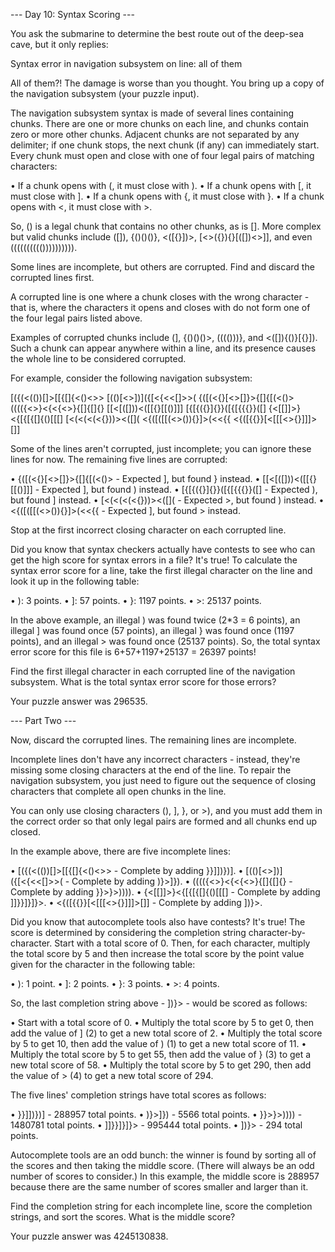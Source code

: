 --- Day 10: Syntax Scoring ---

You ask the submarine to determine the best route out of the deep-sea cave, but it only replies:

Syntax error in navigation subsystem on line: all of them

All of them?! The damage is worse than you thought. You bring up a copy of the navigation subsystem (your puzzle input).

The navigation subsystem syntax is made of several lines containing chunks. There are one or more chunks on each line, and chunks contain zero or more other chunks. Adjacent chunks are not separated by any delimiter; if one chunk stops, the next chunk (if any) can immediately start. Every chunk must open and close with one of four legal pairs of matching characters:

  • If a chunk opens with (, it must close with ).
  • If a chunk opens with [, it must close with ].
  • If a chunk opens with {, it must close with }.
  • If a chunk opens with <, it must close with >.

So, () is a legal chunk that contains no other chunks, as is []. More complex but valid chunks include ([]), {()()()}, <([{}])>, [<>({}){}[([])<>]], and even (((((((((()))))))))).

Some lines are incomplete, but others are corrupted. Find and discard the corrupted lines first.

A corrupted line is one where a chunk closes with the wrong character - that is, where the characters it opens and closes with do not form one of the four legal pairs listed above.

Examples of corrupted chunks include (], {()()()>, (((()))}, and <([]){()}[{}]). Such a chunk can appear anywhere within a line, and its presence causes the whole line to be considered corrupted.

For example, consider the following navigation subsystem:

[({(<(())[]>[[{[]{<()<>>
[(()[<>])]({[<{<<[]>>(
{([(<{}[<>[]}>{[]{[(<()>
(((({<>}<{<{<>}{[]{[]{}
[[<[([]))<([[{}[[()]]]
[{[{({}]{}}([{[{{{}}([]
{<[[]]>}<{[{[{[]{()[[[]
[<(<(<(<{}))><([]([]()
<{([([[(<>()){}]>(<<{{
<{([{{}}[<[[[<>{}]]]>[]]

Some of the lines aren't corrupted, just incomplete; you can ignore these lines for now. The remaining five lines are corrupted:

  • {([(<{}[<>[]}>{[]{[(<()> - Expected ], but found } instead.
  • [[<[([]))<([[{}[[()]]] - Expected ], but found ) instead.
  • [{[{({}]{}}([{[{{{}}([] - Expected ), but found ] instead.
  • [<(<(<(<{}))><([]([]() - Expected >, but found ) instead.
  • <{([([[(<>()){}]>(<<{{ - Expected ], but found > instead.

Stop at the first incorrect closing character on each corrupted line.

Did you know that syntax checkers actually have contests to see who can get the high score for syntax errors in a file? It's true! To calculate the syntax error score for a line, take the first illegal character on the line and look it up in the following table:

  • ): 3 points.
  • ]: 57 points.
  • }: 1197 points.
  • >: 25137 points.

In the above example, an illegal ) was found twice (2*3 = 6 points), an illegal ] was found once (57 points), an illegal } was found once (1197 points), and an illegal > was found once (25137 points). So, the total syntax error score for this file is 6+57+1197+25137 = 26397 points!

Find the first illegal character in each corrupted line of the navigation subsystem. What is the total syntax error score for those errors?

Your puzzle answer was 296535.

--- Part Two ---

Now, discard the corrupted lines. The remaining lines are incomplete.

Incomplete lines don't have any incorrect characters - instead, they're missing some closing characters at the end of the line. To repair the navigation subsystem, you just need to figure out the sequence of closing characters that complete all open chunks in the line.

You can only use closing characters (), ], }, or >), and you must add them in the correct order so that only legal pairs are formed and all chunks end up closed.

In the example above, there are five incomplete lines:

  • [({(<(())[]>[[{[]{<()<>> - Complete by adding }}]])})].
  • [(()[<>])]({[<{<<[]>>( - Complete by adding )}>]}).
  • (((({<>}<{<{<>}{[]{[]{} - Complete by adding }}>}>)))).
  • {<[[]]>}<{[{[{[]{()[[[] - Complete by adding ]]}}]}]}>.
  • <{([{{}}[<[[[<>{}]]]>[]] - Complete by adding ])}>.

Did you know that autocomplete tools also have contests? It's true! The score is determined by considering the completion string character-by-character. Start with a total score of 0. Then, for each character, multiply the total score by 5 and then increase the total score by the point value given for the character in the following table:

  • ): 1 point.
  • ]: 2 points.
  • }: 3 points.
  • >: 4 points.

So, the last completion string above - ])}> - would be scored as follows:

  • Start with a total score of 0.
  • Multiply the total score by 5 to get 0, then add the value of ] (2) to get a new total score of 2.
  • Multiply the total score by 5 to get 10, then add the value of ) (1) to get a new total score of 11.
  • Multiply the total score by 5 to get 55, then add the value of } (3) to get a new total score of 58.
  • Multiply the total score by 5 to get 290, then add the value of > (4) to get a new total score of 294.

The five lines' completion strings have total scores as follows:

  • }}]])})] - 288957 total points.
  • )}>]}) - 5566 total points.
  • }}>}>)))) - 1480781 total points.
  • ]]}}]}]}> - 995444 total points.
  • ])}> - 294 total points.

Autocomplete tools are an odd bunch: the winner is found by sorting all of the scores and then taking the middle score. (There will always be an odd number of scores to consider.) In this example, the middle score is 288957 because there are the same number of scores smaller and larger than it.

Find the completion string for each incomplete line, score the completion strings, and sort the scores. What is the middle score?

Your puzzle answer was 4245130838.
